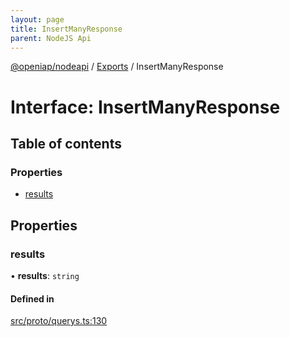 ```yaml
---
layout: page
title: InsertManyResponse
parent: NodeJS Api
---
```

[@openiap/nodeapi](../README.html#) / [Exports](../modules.html#) / InsertManyResponse

# Interface: InsertManyResponse

## Table of contents

### Properties

- [results](InsertManyResponse.html##results)

## Properties

### results

• **results**: `string`

#### Defined in

[src/proto/querys.ts:130](https://github.com/openiap/nodeapi/blob/a6b5438/src/proto/querys.ts#L130)
